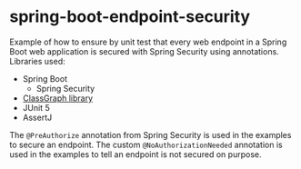 # spring-boot-endpoint-security
Example of how to ensure by unit test that every web endpoint in a Spring Boot web application is secured with Spring Security 
using annotations.
Libraries used:
* Spring Boot
  * Spring Security
* [ClassGraph library](https://github.com/classgraph/classgraph)
* JUnit 5
* AssertJ

The `@PreAuthorize` annotation from Spring Security is used in the examples to secure an endpoint.
The custom `@NoAuthorizationNeeded` annotation is used in the examples to tell an endpoint is not secured on purpose.